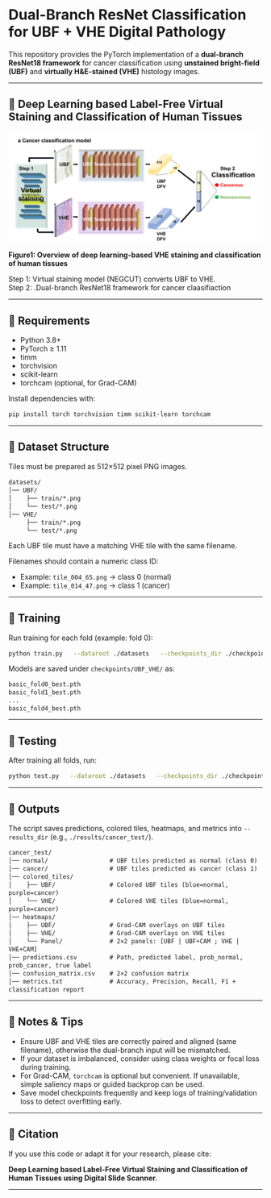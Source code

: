 # Dual-Branch ResNet Classification for UBF + VHE Digital Pathology

This repository provides the PyTorch implementation of a **dual-branch ResNet18 framework** for cancer classification using **unstained bright-field (UBF)** and **virtually H&E-stained (VHE)** histology images.  


---
## 🔹 Deep Learning based Label-Free Virtual Staining and Classification of Human Tissues 
<p align="center">
  <img src="Images/Picture1.png" alt="Cancer classification model overview" width="700">
</p>

**Figure1: Overview of deep learning-based VHE staining and classification of human tissues**

Step 1: Virtual staining model (NEGCUT) converts UBF to VHE.  
Step 2: .Dual-branch ResNet18 framework for cancer claasifiaction

---

## 🔹 Requirements
- Python 3.8+  
- PyTorch ≥ 1.11  
- timm  
- torchvision  
- scikit-learn  
- torchcam (optional, for Grad-CAM)

Install dependencies with:
```bash
pip install torch torchvision timm scikit-learn torchcam
```

---

## 🔹 Dataset Structure

Tiles must be prepared as 512×512 pixel PNG images.

```text
datasets/
│── UBF/
│    ├── train/*.png
│    └── test/*.png
│── VHE/
     ├── train/*.png
     └── test/*.png
```

Each UBF tile must have a matching VHE tile with the same filename.

Filenames should contain a numeric class ID:  
- Example: `tile_004_65.png` → class 0 (normal)  
- Example: `tile_014_47.png` → class 1 (cancer)

---

## 🔹 Training

Run training for each fold (example: fold 0):

```bash
python train.py   --dataroot ./datasets   --checkpoints_dir ./checkpoints/UBF_VHE   --fold 0   --epochs 100   --batch_size 32   --lr 1e-4   --gpus 0
```

Models are saved under `checkpoints/UBF_VHE/` as:

```text
basic_fold0_best.pth
basic_fold1_best.pth
...
basic_fold4_best.pth
```

---

## 🔹 Testing

After training all folds, run:

```bash
python test.py   --dataroot ./datasets   --checkpoints_dir ./checkpoints/UBF_VHE   --results_dir ./results/cancer_test   --im_size 512   --batch_size 32   --gpus 0
```

---

## 🔹 Outputs

The script saves predictions, colored tiles, heatmaps, and metrics into `--results_dir` (e.g., `./results/cancer_test/`).

```text
cancer_test/
│── normal/                 # UBF tiles predicted as normal (class 0)
│── cancer/                 # UBF tiles predicted as cancer (class 1)
│── colored_tiles/
│    ├── UBF/               # Colored UBF tiles (blue=normal, purple=cancer)
│    └── VHE/               # Colored VHE tiles (blue=normal, purple=cancer)
│── heatmaps/
│    ├── UBF/               # Grad-CAM overlays on UBF tiles
│    ├── VHE/               # Grad-CAM overlays on VHE tiles
│    └── Panel/             # 2×2 panels: [UBF | UBF+CAM ; VHE | VHE+CAM]
│── predictions.csv         # Path, predicted label, prob_normal, prob_cancer, true label
│── confusion_matrix.csv    # 2×2 confusion matrix
│── metrics.txt             # Accuracy, Precision, Recall, F1 + classification report
```

---



## 🔹 Notes & Tips
- Ensure UBF and VHE tiles are correctly paired and aligned (same filename), otherwise the dual-branch input will be mismatched.
- If your dataset is imbalanced, consider using class weights or focal loss during training.
- For Grad-CAM, `torchcam` is optional but convenient. If unavailable, simple saliency maps or guided backprop can be used.
- Save model checkpoints frequently and keep logs of training/validation loss to detect overfitting early.

---

## 🔹 Citation

If you use this code or adapt it for your research, please cite:

**Deep Learning based Label-Free Virtual Staining and Classification of Human Tissues using Digital Slide Scanner.**  


---



